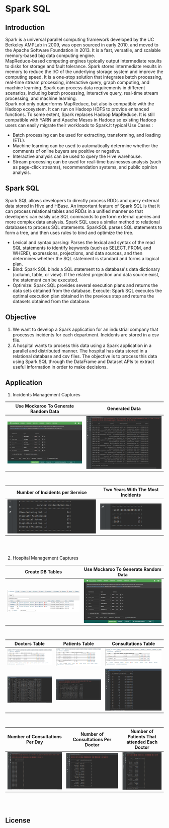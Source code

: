 # Spark SQL

## Introduction 
Spark is a universal parallel computing framework developed by the UC Berkeley AMPLab in 2009, was open sourced in early 2010, and moved to the Apache Software Foundation in 2013. It is a fast, versatile, and scalable memory-based big data computing engine.<br>
MapReduce-based computing engines typically output intermediate results to disks for storage and fault tolerance. Spark stores intermediate results in memory to reduce the I/O of the underlying storage system and improve the computing speed. It is a one-stop solution that integrates batch processing, real-time stream processing, interactive query, graph computing, and machine learning. Spark can process data requirements in different scenarios, including batch processing, interactive query, real-time stream processing, and machine learning. <br>
Spark not only outperforms MapReduce, but also is compatible with the Hadoop ecosystem. It can run on Hadoop HDFS to provide enhanced functions. To some extent, Spark replaces Hadoop MapReduce. It is still compatible with YARN and Apache Mesos in Hadoop so existing Hadoop users can easily migrate their workloads to Spark.It typical Use Cases :
- Batch processing can be used for extracting, transforming, and loading (ETL).
- Machine learning can be used to automatically determine whether the comments of online buyers are positive or negative.
- Interactive analysis can be used to query the Hive warehouse.
- Stream processing can be used for real-time businesses analysis (such as page-click streams), recommendation systems, and public opinion analysis.<br>

## Spark SQL
Spark SQL allows developers to directly process RDDs and query external data stored in Hive and HBase. An important feature of Spark SQL is that it can process relational tables and RDDs in a unified manner so that developers can easily use SQL commands to perform external queries and more complex data analysis. Spark SQL uses a similar method to relational databases to process SQL statements. SparkSQL parses SQL statements to form a tree, and then uses rules to bind and optimize the tree.<br>
- Lexical and syntax parsing: Parses the lexical and syntax of the read SQL statements to identify keywords (such as SELECT, FROM, and WHERE), expressions, projections, and data sources, and then determines whether the SQL statement is standard and forms a logical plan.
- Bind: Spark SQL binds a SQL statement to a database's data dictionary (column, table, or view). If the related projection and data source exist, the statement can be executed.
- Optimize: Spark SQL provides several execution plans and returns the data sets obtained from the database. Execute: Spark SQL executes the optimal execution plan obtained in the previous step and returns the datasets obtained from the database.

## Objective
1. We want to develop a Spark application for an industrial company that processes incidents for each department. Incidents are stored in a csv file.
2. A hospital wants to process this data using a Spark application in a parallel and distributed manner. The hospital has data stored in a relational database and csv files. The objective is to process this data using Spark SQL through the DataFrame and Dataset APIs to extract useful information in order to make decisions.

## Application
1. Incidents Management Captures
<table >
    <thead>
        <tr>
            <th>Use Mockaroo To Generate Random Data</th>
            <th>Generated Data</th>
        </tr>
    </thead>
    <tbody>
        <tr>
            <td><img src="Screenshots/image8.png""></td>
            <td><img src="Screenshots/image13.png""></td>
        </tr>
    </tbody>
</table><br>
<table >
    <thead>
        <tr>
            <th>Number of Incidents per Service</th>
            <th>Two Years With The Most Incidents</th>
        </tr>
    </thead>
    <tbody>
        <tr>
            <td><img src="Screenshots/image14.png""></td>
            <td><img src="Screenshots/image15.png""></td>
        </tr>
    </tbody>
</table>
<br><br>

2. Hospital Management Captures

<table >
    <thead>
        <tr>
            <th>Create DB Tables</th>
            <th>Use Mockaroo To Generate Random Data</th>
        </tr>
    </thead>
    <tbody>
        <tr>
            <td><img src="Screenshots/image9.png""></td>
            <td><img src="Screenshots/image8.png""></td>
        </tr>
    </tbody>
</table><br>
<table >
    <thead>
        <tr>
            <th>Doctors Table</th>
            <th>Patients Table</th>
            <th>Consultations Table</th>
        </tr>
    </thead>
    <tbody>
        <tr>
            <td><img src="Screenshots/image11.png""></td>
            <td><img src="Screenshots/image12.png""></td>
            <td><img src="Screenshots/image10.png""></td>
        </tr>
        <tr>
            <td><img src="Screenshots/image1.png""></td>
            <td><img src="Screenshots/image2.png""></td>
            <td><img src="Screenshots/image3.png""></td>
        </tr>
    </tbody>
</table><br>
<table >
    <thead>
        <tr>
            <th>Number of Consultations Per Day</th>
            <th>Number of Consultations Per Doctor</th>
            <th>Number of Patients That attended Each Doctor</th>
        </tr>
    </thead>
    <tbody>
        <tr>
            <td><img src="Screenshots/image5.png""></td>
            <td><img src="Screenshots/image6.png""></td>
            <td><img src="Screenshots/image7.png""></td>
        </tr>
    </tbody>
</table><br><br>

## License




